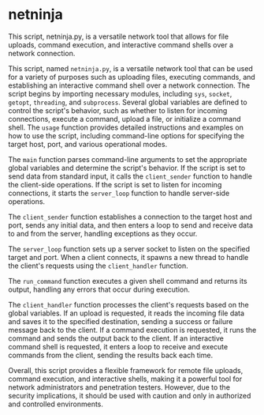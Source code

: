 # netninja
This script, netninja.py, is a versatile network tool that allows for file uploads, command execution, and interactive command shells over a network connection.

This script, named `netninja.py`, is a versatile network tool that can be used for a variety of purposes such as uploading files, executing commands, and establishing an interactive command shell over a network connection. The script begins by importing necessary modules, including `sys`, `socket`, `getopt`, `threading`, and `subprocess`. Several global variables are defined to control the script's behavior, such as whether to listen for incoming connections, execute a command, upload a file, or initialize a command shell. The `usage` function provides detailed instructions and examples on how to use the script, including command-line options for specifying the target host, port, and various operational modes.

The `main` function parses command-line arguments to set the appropriate global variables and determine the script's behavior. If the script is set to send data from standard input, it calls the `client_sender` function to handle the client-side operations. If the script is set to listen for incoming connections, it starts the `server_loop` function to handle server-side operations.

The `client_sender` function establishes a connection to the target host and port, sends any initial data, and then enters a loop to send and receive data to and from the server, handling exceptions as they occur.

The `server_loop` function sets up a server socket to listen on the specified target and port. When a client connects, it spawns a new thread to handle the client's requests using the `client_handler` function.

The `run_command` function executes a given shell command and returns its output, handling any errors that occur during execution.

The `client_handler` function processes the client's requests based on the global variables. If an upload is requested, it reads the incoming file data and saves it to the specified destination, sending a success or failure message back to the client. If a command execution is requested, it runs the command and sends the output back to the client. If an interactive command shell is requested, it enters a loop to receive and execute commands from the client, sending the results back each time.

Overall, this script provides a flexible framework for remote file uploads, command execution, and interactive shells, making it a powerful tool for network administrators and penetration testers. However, due to the security implications, it should be used with caution and only in authorized and controlled environments.
